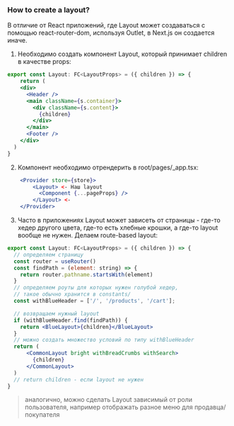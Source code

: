 ### How to create a layout?

В отличие от React приложений, где Layout может создаваться с помощью react-router-dom, используя Outlet, в Next.js он создается иначе.

1) Необходимо создать компонент Layout, который принимает children в качестве props:

```jsx
export const Layout: FC<LayoutProps> = ({ children }) => {
    return (
    <div>
      <Header />
      <main className={s.container}>
        <div className={s.content}>
          {children}
        </div>
      </main>
      <Footer />
    </div>
  )
}
```

2) Компонент необходимо отрендерить в root/pages/_app.tsx:

```jsx
    <Provider store={store}>
        <Layout> <- Наш layout
          <Component {...pageProps} />
        </Layout> <- 
    </Provider>
```

3) Часто в приложениях Layout может зависеть от страницы - где-то хедер другого цвета, где-то есть хлебные крошки, а где-то layout вообще не нужен. Делаем route-based layout:

```jsx
export const Layout: FC<LayoutProps> = ({ children }) => {
  // определяем страницу
  const router = useRouter() 
  const findPath = (element: string) => {
    return router.pathname.startsWith(element)
  }
  // определяем роуты для которых нужен голубой хедер,
  // такое обычно хранится в constants/ 
  const withBlueHeader = ['/', '/products', '/cart'];

  // возвращаем нужный layout
  if (withBlueHeader.find(findPath)) {
    return <BlueLayout>{children}</BlueLayout>
  }
  // можно cоздать множество условий по типу withBlueHeader
  return (
      <CommonLayout bright withBreadCrumbs withSearch>
        {children}
      </CommonLayout>
  )
  // return children - если layout не нужен
}

```
> аналогично, можно сделать Layout зависимый от роли пользователя, например отображать разное меню для продавца/покупателя
